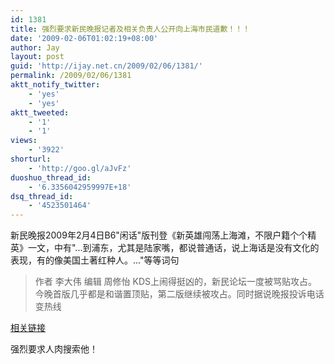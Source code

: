```yaml
---
id: 1381
title: 强烈要求新民晚报记者及相关负责人公开向上海市民道歉！！！
date: '2009-02-06T01:02:19+08:00'
author: Jay
layout: post
guid: 'http://ijay.net.cn/2009/02/06/1381/'
permalink: /2009/02/06/1381
aktt_notify_twitter:
    - 'yes'
    - 'yes'
aktt_tweeted:
    - '1'
    - '1'
views:
    - '3922'
shorturl:
    - 'http://goo.gl/aJvFz'
duoshuo_thread_id:
    - '6.3356042959997E+18'
dsq_thread_id:
    - '4523501464'
---
```


新民晚报2009年2月4日B6"闲话"版刊登《新英雄闯荡上海滩，不限户籍个个精英》一文，中有"...到浦东，尤其是陆家嘴，都说普通话，说上海话是没有文化的表现，有的像美国土著红种人。..."等等词句
<blockquote>作者 李大伟 编辑 周修怡
KDS上闹得挺凶的，新民论坛一度被骂贴攻占。今晚首版几乎都是和谐置顶贴，第二版继续被攻占。同时据说晚报投诉电话变热线
<a href="http://club.pchome.net/forum_1_15_2___md__1_%E6%96%B0%E6%B0%91%E6%99%9A%E6%8A%A5.html" target="_blank"></a></blockquote>
<a href="http://club.pchome.net/forum_1_15_2___md__1_%E6%96%B0%E6%B0%91%E6%99%9A%E6%8A%A5.html" target="_blank">相关链接</a>

强烈要求人肉搜索他！